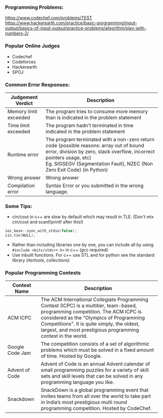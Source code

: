 ### Programming Problems:

https://www.codechef.com/problems/TEST <br>
https://www.hackerearth.com/practice/basic-programming/input-output/basics-of-input-output/practice-problems/algorithm/play-with-numbers-2/

### Popular Online Judges
- Codechef
- Codeforces
- Hackerearth
- SPOJ

### Common Error Responses:

Judgement Verdict | Description
----------------- | ----
Memory limit exceeded | 	The program tries to consume more memory than is indicated in the problem statement
Time limit exceeded |	The program hadn't terminated in time indicated in the problem statement
Runtime error |	The program terminated with a non-zero return code (possible reasons: array out of bound error, division by zero, stack overflow, incorrect pointers usage, etc)  <br> Eg. SIGSEGV (Segmentation Fault), NZEC (Non Zero Exit Code) (in Python)
Wrong answer |	Wrong answer
Compilation error | Syntax Error or you submitted in the wrong language.

### Some Tips:
- cin/cout in c++ are slow by default which may result in TLE. (Don't mix cin/cout and scanf/printf after this!)
```c++
ios_base::sync_with_stdio(false);
cin.tie(NULL); 
```
- Rather than including libraries one by one, you can include all by using `#include <bits/stdc++.h>` in c++ (gcc required)
- Use inbuilt functions. For c++ use STL and for python see the standard library (*itertools, collections*)

### Popular Programming Contests

Contest Name | Description
------------ | -----
ACM ICPC | The ACM International Collegiate Programming Contest (ICPC) is a multitier, team-based, programming competition. The ACM ICPC is considered as the "Olympics of Programming Competitions". It is quite simply, the oldest, largest, and most prestigious programming contest in the world.
Google Code Jam | The competition consists of a set of algorithmic problems which must be solved in a fixed amount of time. Hosted by Google.
Advent of Code | Advent of Code is an annual Advent calendar of small programming puzzles for a variety of skill sets and skill levels that can be solved in any programming language you like.
Snackdown | SnackDown is a global programming event that invites teams from all over the world to take part in India’s most prestigious multi round programming competition. Hosted by CodeChef.
